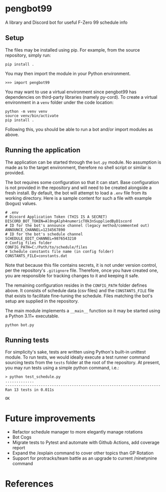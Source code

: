 # pengbot99
A library and Discord bot for useful F-Zero 99 schedule info


## Setup

The files may be installed using pip. For example, from the source repository, simply run:
```
pip install .
```

You may then import the module in your Python environment.
```
>>> import pengbot99
```

You may want to use a virtual environment since pengbot99 has dependencies on third-party libraries (namely py-cord).
To create a virtual environment in a `venv` folder under the code location:

```
python -m venv venv
source venv/bin/activate
pip install .
```

Following this, you should be able to run a bot and/or import modules as above.


## Running the application

The application can be started through the `bot.py` module.
No assumption is made as to the target environment, therefore no shell script or similar is provided.

The bot requires some configuration so that it can start. 
Base configuration is not provided in the repository and will need to be created alongside a fresh install.
By default, the bot will attempt to load a `.env` file from its working directory.
Here is a sample content for such a file with example (bogus) values.

```
# .env
# Discord Application Token (THIS IS A SECRET)
DISCORD_BOT_TOKEN=Al0ngAlph4numericT0k3nSuppliedByD1scord
# ID for the bot's announce channel (legacy method/commented out)
ANNOUNCE_CHANNEL=1234567890
# ID for the bot's schedule channel
SCHEDULE_EDIT_CHANNEL=9876543210
# Config files folder
CONFIG_PATH=C:/Path/to/schedule/files
# Schedule constants file name (in config folder)
CONSTANTS_FILE=constants.dat
```

Note that because this file contains secrets, it is not under version control, per the repository's `.gitignore` file.
Therefore, once you have created one, you are responsible for tracking changes to it and keeping it safe.

The remaining configuration resides in the `CONFIG_PATH` folder defines above.
It consists of schedule data (csv files) and the `CONSTANTS_FILE` file that exists to facilitate fine-tuning the schedule.
Files matching the bot's setup are supplied in the repository.

The main module implements a `__main__` function so it may be started using a Python 3.11+ executable.
```
python bot.py
```

## Running tests

For simplicity's sake, tests are written using Python's built-in unittest module.
To run tests, we would ideally execute a test runner command sourcing tests from the `tests` folder at the root of the repository.
At present, you may run tests using a simple python command, i.e.:
```
> python test_schedule.py
.............
----------------------------------------------------------------------
Ran 13 tests in 0.011s

OK
```

# Future improvements

- Refactor schedule manager to more elegantly manage rotations
- Bot Cogs
- Migrate tests to Pytest and automate with Github Actions, add coverage report
- Expand the /explain command to cover other topics than GP Rotation
- Support for protracks/team battle as an upgrade to current /ninetynine command


# References

